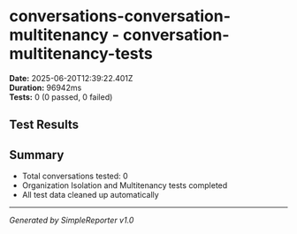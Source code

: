 # conversations-conversation-multitenancy - conversation-multitenancy-tests

**Date:** 2025-06-20T12:39:22.401Z  
**Duration:** 96942ms  
**Tests:** 0 (0 passed, 0 failed)

## Test Results



## Summary

- Total conversations tested: 0
- Organization Isolation and Multitenancy tests completed
- All test data cleaned up automatically

---
*Generated by SimpleReporter v1.0*
